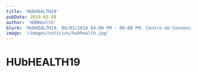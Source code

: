 ```yaml
---
title: 'HUbHEALTH19'
pubDate: 2019-03-08
author: 'HUBHealth'
blurb: 'HUbHEALTH19. 08/03/2019 04:00 PM - 06:00 PM. Centro de Convenciones del Ministerio de Relaciones Exteriores. Es organizado por el Cluster de Salud de Santo Domingo y Hub Cámara de Santo Domingo 2019.'
image: '/images/noticias/hubhealth.jpg'
---
```


# HUbHEALTH19
